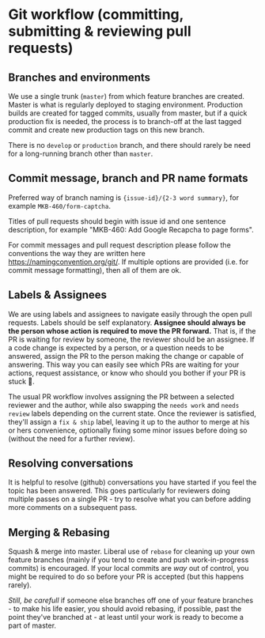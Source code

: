 # Git workflow (committing, submitting & reviewing pull requests)

## Branches and environments

We use a single trunk (`master`) from which feature branches are created. Master is what is regularly deployed to staging environment. Production builds are created for tagged commits, usually from master, but if a quick production fix is needed, the process is to branch-off at the last tagged commit and create new production tags on this new branch.

There is no `develop` or `production` branch, and there should rarely be need for a long-running branch other than `master`.

## Commit message, branch and PR name formats

Preferred way of branch naming is `{issue-id}/{2-3 word summary}`, for example `MKB-460/form-captcha`.

Titles of pull requests should begin with issue id and one sentence description, for example "MKB-460: Add Google Recapcha to page forms".

For commit messages and pull request description please follow the conventions the way they are written here https://namingconvention.org/git/. If multiple options are provided (i.e. for commit message formatting), then all of them are ok.

## Labels & Assignees

We are using labels and assignees to navigate easily through the open pull requests. Labels should be self explanatory. **Assignee should always be the person whose action is required to move the PR forward.** That is, if the PR is waiting for review by someone, the reviewer should be an assignee. If a code change is expected by a person, or a question needs to be answered, assign the PR to the person making the change or capable of answering. This way you can easily see which PRs are waiting for your actions, request assistance, or know who should you bother if your PR is stuck 🙂.

The usual PR workflow involves assigning the PR between a selected reviewer and the author, while also swapping the `needs work` and `needs review` labels depending on the current state. Once the reviewer is satisfied, they'll assign a `fix & ship` label, leaving it up to the author to merge at his or hers convenience, optionally fixing some minor issues before doing so (without the need for a further review).

## Resolving conversations

It is helpful to resolve (github) conversations you have started if you feel the topic has been answered. This goes particularly for reviewers doing multiple passes on a single PR - try to resolve what you can before adding more comments on a subsequent pass.

## Merging & Rebasing

Squash & merge into master. Liberal use of `rebase` for cleaning up your own feature branches (mainly if you tend to create and push work-in-progress commits) is encouraged. If your local commits are _way_ out of control, you might be required to do so before your PR is accepted (but this happens rarely).

_Still, be carefull_ if someone else branches off one of your feature branches - to make his life easier, you should avoid rebasing, if possible, past the point they've branched at - at least until your work is ready to become a part of master.
